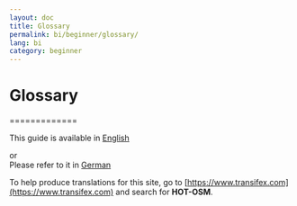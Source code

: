 ```yaml
---
layout: doc
title: Glossary
permalink: bi/beginner/glossary/
lang: bi
category: beginner
---
```


# Glossary
=============

This guide is available in [English](http://learnosm.org/en/beginner/glossary/)

or  
Please refer to it in [German](http://learnosm.org/de/beginner/glossary/)

To help produce translations for this site, go to [https://www.transifex.com](https://www.transifex.com) and search for **HOT-OSM**.
